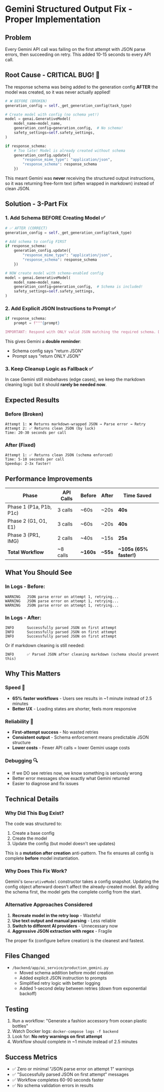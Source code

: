 # Gemini Structured Output Fix - Proper Implementation

## Problem
Every Gemini API call was failing on the first attempt with JSON parse errors, then succeeding on retry. This added 10-15 seconds to every API call.

## Root Cause - CRITICAL BUG! 🐛
The response schema was being added to the generation config **AFTER** the model was created, so it was never actually applied!

```python
# ❌ BEFORE (BROKEN)
generation_config = self._get_generation_config(task_type)

# Create model with config (no schema yet!)
model = genai.GenerativeModel(
    model_name=model_name,
    generation_config=generation_config,  # No schema!
    safety_settings=self.safety_settings,
)

if response_schema:
    # Too late! Model is already created without schema
    generation_config.update({
        "response_mime_type": "application/json",
        "response_schema": response_schema
    })
```

This meant Gemini was **never** receiving the structured output instructions, so it was returning free-form text (often wrapped in markdown) instead of clean JSON.

## Solution - 3-Part Fix

### 1. Add Schema BEFORE Creating Model ✅
```python
# ✅ AFTER (CORRECT)
generation_config = self._get_generation_config(task_type)

# Add schema to config FIRST
if response_schema:
    generation_config.update({
        "response_mime_type": "application/json",
        "response_schema": response_schema
    })

# NOW create model with schema-enabled config
model = genai.GenerativeModel(
    model_name=model_name,
    generation_config=generation_config,  # Schema is included!
    safety_settings=self.safety_settings,
)
```

### 2. Add Explicit JSON Instructions to Prompt ✅
```python
if response_schema:
    prompt = f"""{prompt}

IMPORTANT: Respond with ONLY valid JSON matching the required schema. Do not include markdown formatting, code blocks, or any text outside the JSON object."""
```

This gives Gemini a **double reminder**:
- Schema config says "return JSON"
- Prompt says "return ONLY JSON"

### 3. Keep Cleanup Logic as Fallback ✅
In case Gemini still misbehaves (edge cases), we keep the markdown cleaning logic but it should **rarely be needed now**.

## Expected Results

### Before (Broken)
```
Attempt 1: ❌ Returns markdown-wrapped JSON → Parse error → Retry
Attempt 2: ✅ Returns clean JSON (by luck)
Time: 20-30 seconds per call
```

### After (Fixed)
```
Attempt 1: ✅ Returns clean JSON (schema enforced)
Time: 5-10 seconds per call
Speedup: 2-3x faster!
```

## Performance Improvements

| Phase | API Calls | Before | After | Time Saved |
|-------|-----------|--------|-------|------------|
| Phase 1 (P1a, P1b, P1c) | 3 calls | ~60s | ~20s | **40s** |
| Phase 2 (G1, O1, E1) | 3 calls | ~60s | ~20s | **40s** |
| Phase 3 (PR1, IMG) | 2 calls | ~40s | ~15s | **25s** |
| **Total Workflow** | ~8 calls | **~160s** | **~55s** | **~105s (65% faster!)** |

## What You Should See

### In Logs - Before:
```
WARNING   JSON parse error on attempt 1, retrying...
WARNING   JSON parse error on attempt 1, retrying...
WARNING   JSON parse error on attempt 1, retrying...
```

### In Logs - After:
```
INFO      Successfully parsed JSON on first attempt
INFO      Successfully parsed JSON on first attempt
INFO      Successfully parsed JSON on first attempt
```

Or if markdown cleaning is still needed:
```
INFO      ✅ Parsed JSON after cleaning markdown (schema should prevent this)
```

## Why This Matters

### Speed 🚀
- **65% faster workflows** - Users see results in ~1 minute instead of 2.5 minutes
- **Better UX** - Loading states are shorter, feels more responsive

### Reliability 🎯
- **First-attempt success** - No wasted retries
- **Consistent output** - Schema enforcement means predictable JSON structure
- **Lower costs** - Fewer API calls = lower Gemini usage costs

### Debugging 🔍
- If we DO see retries now, we know something is seriously wrong
- Better error messages show exactly what Gemini returned
- Easier to diagnose and fix issues

## Technical Details

### Why Did This Bug Exist?
The code was structured to:
1. Create a base config
2. Create the model
3. Update the config (but model doesn't see updates)

This is a **mutation after creation** anti-pattern. The fix ensures all config is complete **before** model instantiation.

### Why Does This Fix Work?
Gemini's `GenerativeModel` constructor takes a config snapshot. Updating the config object afterward doesn't affect the already-created model. By adding the schema first, the model gets the complete config from the start.

### Alternative Approaches Considered
1. **Recreate model in the retry loop** - Wasteful
2. **Use text output and manual parsing** - Less reliable
3. **Switch to different AI providers** - Unnecessary now
4. **Aggressive JSON extraction with regex** - Fragile

The proper fix (configure before creation) is the cleanest and fastest.

## Files Changed
- `/backend/app/ai_service/production_gemini.py`
  - Moved schema addition before model creation
  - Added explicit JSON instruction to prompts
  - Simplified retry logic with better logging
  - Added 1-second delay between retries (down from exponential backoff)

## Testing
1. Run a workflow: "Generate a fashion accessory from ocean plastic bottles"
2. Watch Docker logs: `docker-compose logs -f backend`
3. Look for: **No retry warnings on first attempt**
4. Workflow should complete in ~1 minute instead of 2.5 minutes

## Success Metrics
- ✅ Zero or minimal "JSON parse error on attempt 1" warnings
- ✅ "Successfully parsed JSON on first attempt" messages
- ✅ Workflow completes 60-90 seconds faster
- ✅ No schema validation errors in results

